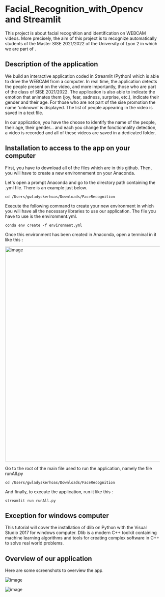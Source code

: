 # Facial_Recognition_with_Opencv and Streamlit

This project is about facial recognition and identification on WEBCAM videos. More precisely, the aim of this project is to recognize automatically 
students of the Master SISE 2021/2022 of the University of Lyon 2 in which we are part of .

## Description of the application

We build an interactive application coded in Streamlit (Python) which is able to drive the WEBCAM from a computer. In real time, the application detects the people present on the video, and more importantly, those who are part of the class of SISE 2021/2022. The application is also able to indicate the emotion that animates them (joy, fear, sadness, surprise, etc.), indicate their gender and their age. For those who are not part of the sise promotion the name 'unknown' is displayed. The list of people appearing in the video is saved in a text file. 

In our application, you have the choose to identify the name of the people, their age, their gender... and each you change the fonctionnality detection, a video is recorded and all of these videos are saved in a dedicated folder.


## Installation to access to the app on your computer

First, you have to download all of the files which are in this github.
Then, you will have to create a new environnement on your Anaconda.

Let's open a prompt Anaconda and go to the directory path containing the .yml file. There is an example just below.

    cd /Users/gwladyskerhoas/Downloads/FaceRecognition

Execute the following command to create your new environment in which you will have all the necessary libraries to use our application.
The file you have to use is the environment.yml.

    conda env create -f environment.yml

Once this environment has been created in Anaconda, open a terminal in it like this :

<img width="699" alt="image" src="https://user-images.githubusercontent.com/73121667/157765205-7ebf6b80-09f2-4e17-a4ce-e7e13456a9ac.png">

Go to the root of the main file used to run the application, namely the file runAll.py

    cd /Users/gwladyskerhoas/Downloads/FaceRecognition

And finally, to execute the application, run it like this :

    streamlit run runAll.py
    
## Exception for windows computer

This tutorial will cover the installation of dlib on Python with the Visual Studio 2017 for windows computer. Dlib is a modern C++ toolkit containing machine learning algorithms and tools for creating complex software in C++ to solve real world problems. 
    
## Overview of our application

Here are some screenshots to overview the app.

![image](https://user-images.githubusercontent.com/73121667/157770743-bab5a36c-239c-4a0b-9ffd-137195c75a85.png)

![image](https://user-images.githubusercontent.com/73121667/157770836-a97ee5b1-59a7-4d12-9691-cdfc9759757e.png)
